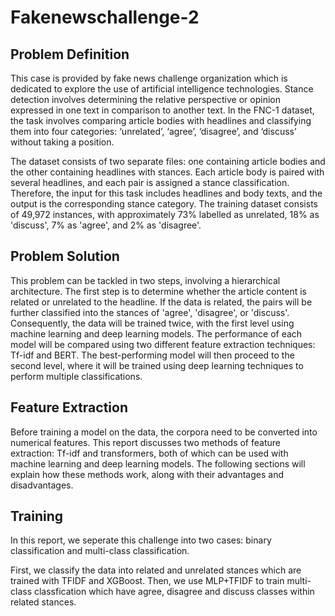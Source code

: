 # Fakenewschallenge-2

## Problem Definition
This case is provided by fake news challenge organization which is dedicated to explore the use of artificial intelligence technologies. Stance detection involves determining the relative perspective or opinion expressed in one text in comparison to another text. In the FNC-1 dataset, the task involves comparing article bodies with headlines and classifying them into four categories: ‘unrelated’, ‘agree’, ‘disagree’, and ‘discuss’ without taking a position.

The dataset consists of two separate files: one containing article bodies and the other containing headlines with stances. Each article body is paired with several headlines, and each pair is assigned a stance classification. Therefore, the input for this task includes headlines and body texts, and the output is the corresponding stance category. The training dataset consists of 49,972 instances, with approximately 73% labelled as unrelated, 18% as 'discuss', 7% as 'agree', and 2% as 'disagree'.

## Problem Solution
This problem can be tackled in two steps, involving a hierarchical architecture. The first step is to determine whether the article content is related or unrelated to the headline. If the data is related, the pairs will be further classified into the stances of 'agree', 'disagree', or 'discuss'. Consequently, the data will be trained twice, with the first level using machine learning and deep learning models. The performance of each model will be compared using two different feature extraction techniques: Tf-idf and BERT. The best-performing model will then proceed to the second level, where it will be trained using deep learning techniques to perform multiple classifications.

## Feature Extraction
Before training a model on the data, the corpora need to be converted into numerical features. This report discusses two methods of feature extraction: Tf-idf and transformers, both of which can be used with machine learning and deep learning models. The following sections will explain how these methods work, along with their advantages and disadvantages.

## Training
In this report, we seperate this challenge into two cases: binary classification and multi-class classification. 

First, we classify the data into related and unrelated stances which are trained with TFIDF and XGBoost. Then, we use MLP+TFIDF to train multi-class classfication which have agree, disagree and discuss classes within related stances.

